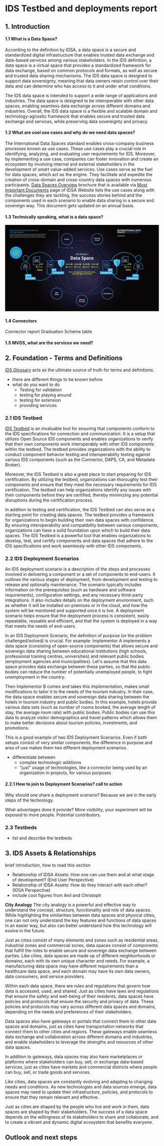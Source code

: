 # IDS Testbed and deployments report

## 1. Introduction

#### 1.1 What is a Data Space? 
According to the definition by IDSA, a data space is a secure and standardized digital infrastructure that enables trusted data exchange and data-based services among various stakeholders. In the IDS definition, a data space is a virtual space that provides a standardized framework for data exchange, based on common protocols and formats, as well as secure and trusted data sharing mechanisms. The IDS data space is designed to support data sovereignty, meaning that data owners retain control over their data and can determine who has access to it and under what conditions.

The IDS data space is intended to support a wide range of applications and industries. The data space is designed to be interoperable with other data spaces, enabling seamless data exchange across different domains and industries. Overall, the IDS data space is a flexible and scalable domain and technology-agnostic framework that enables secure and trusted data exchange and services, while preserving data sovereignty and privacy.

#### 1.2 What are cool use cases and why do we need data spaces?
The International Data Spaces standard enables cross-company business processes known as use cases. These use cases play a crucial role in identifying, analyzing, and evaluating user requirements for IDS. Moreover, by implementing a use case, companies can foster innovation and create an ecosystem by involving internal and external stakeholders in the development of smart value-added services. Use cases serve as the fuel for data spaces, which act as the engine. They facilitate and expedite the creation of cross-domain and cross-country data spaces with numerous participants.
[Data Spaces Overview](https://internationaldataspaces.org/wp-content/uploads/dlm_uploads/Data_Spaces_Radar_Web_230307.pdf) brochure that is available via [Most Important Documents](https://internationaldataspaces.org/publications/most-important-documents/) page of IDSA Website lists the use cases along with the challenges they are tackling, the success stories behind and the components used in each scenario to enable data sharing in a secure and sovereign way. This document gets updated on an annual basis.

#### 1.3 Technically speaking, what is a data space?
![Data Sharing in a Data Space](/images/IDSA-Infographic-Data-Sharing-in-a-Data-Space.jpg)

#### 1.4 Connectors
Connector report
Graduation Scheme table

#### 1.5 MVDS, what are the services we need?

## 2. Foundation - Terms and Definitions
[IDS Glossary](https://github.com/International-Data-Spaces-Association/IDS-G/tree/main/Glossary) acts as the ultimate source of truth for terms and definitions. 
* there are different things to be known before
* what do you want to do
  * Testing for validation
  * testing for playing around
  * testing for extension
  * providing services

### 2.1 IDS Testbed
[IDS Testbed](https://github.com/International-Data-Spaces-Association/IDS-testbed) is an invaluable tool for ensuring that components conform to the IDS specifications for connection and communication. It is a setup that utilizes Open Source IDS components and enables organizations to verify that their own components work interoperably with other IDS components within the testbed. The testbed provides organizations with the ability to conduct component behavior testing and interoperability testing against various IDS components (such as the Connector, DAPS, CA, and Metadata Broker).

Moreover, the IDS Testbed is also a great place to start preparing for IDS certification. By utilizing the testbed, organizations can thoroughly test their components and ensure that they meet the necessary requirements for IDS certification. The testbed can help organizations identify any issues with their components before they are certified, thereby minimizing any potential disruptions during the certification process.

In addition to testing and certification, the IDS Testbed can also serve as a starting point for creating data spaces. The testbed provides a framework for organizations to begin building their own data spaces with confidence. By ensuring interoperability and compatibility between various components, organizations can have a solid foundation upon which to build their data spaces. The IDS Testbed is a powerful tool that enables organizations to develop, test, and certify components and data spaces that adhere to the IDS specifications and work seamlessly with other IDS components.

### 2.2 IDS Deployment Scenarios
An IDS deployment scenario is a description of the steps and processes involved in delivering a component or a set of components to end-users. It outlines the various stages of deployment, from development and testing to release and optionally maintenance. The scenario typically includes information on the prerequisites (such as hardware and software requirements), configuration settings, and any necessary third-party integrations. It also includes details on the deployment environment, such as whether it will be installed on-premises or in the cloud, and how the system will be monitored and supported once it is live. A deployment scenario helps ensure that the deployment process is consistent, easily repeatable, reusable and efficient, and that the system is deployed in a way that meets the needs of end-users.

In an IDS Deployment Scenario, the definition of purpose (or the problem challenged/solved) is crucial. For example: 
Implementor A implements a data space (consisting of open-source components) that allows secure and sovereign data sharing between educational institutions (high schools, professional training centres, universities) and relevant public bodies (employment agencies and municipalities). Let's assume that this data space provides data exchange between these parties, so that the public bodies can reduce the number of potentially unemployed people, to fight unemployment in the country. 

Then Implementor B comes and takes this implementation, makes small modifications to tailor it to the needs of the tourism industry. In their case, the data space enables secure and sovereign data sharing between the hotels in tourism industry and public bodies. In this example, hotels provide various data sets (such as number of rooms booked, the average length of stay, the average room rate) with public bodies. Public bodies can use this data to analyze visitor demographics and travel patterns which allows them to make better decisions about tourism policies, investments, and promotions. 

This is a good example of two IDS Deployment Scenarios. Even if both setups consist of very similar components, the difference in purpose and area of use makes them two different deployment scenarios.

* differentiate between
  * complex technologic additions
  * "just" usage of technologies, like a connector being used by an organization in projects, for various purposes
  
#### 2.2.1 How to join to Deployment Scenarios? call to action
Why should one share a deployment scenario? 
Because we are in the early steps of the technology. 

What advantages does it provide? More visibility, your experiment will be exposed to more people. Potential contributors.

### 2.3 Testbeds
* list and describe the testbeds

## 3. IDS Assets & Relationships
brief introduction, how to read this section
* Relationship of IDSA Assets: How one can use them and at what stage of development? (End User Perspective)
* Relationship of IDSA Assets: How do they interact with each other? (IDSA Perspective)
* include cool figures from Anil and Christoph

**City Analogy**
The city analogy is a powerful and effective way to understand the concept, structure, functionality and role of data spaces. While highlighting the similarities between data spaces and physical cities, one can not only understand the key features and functions of data spaces in an easier way, but also can better understand how this technology will evolve in the future.

Just as cities consist of many elements and zones such as residential areas, industrial zones and commercial zones, data spaces consist of components that fulfill the roles to enable secure and sovereign data exchange between parties. Like cities, data spaces are made up of different neighborhoods or domains, each with its own unique character and needs. For example, a manufacturing data space may have different requirements than a healthcare data space, and each domain may have its own data owners, data consumers, and service providers.

Within each data space, there are rules and regulations that govern how data is accessed, used, and shared. Just as cities have laws and regulations that ensure the safety and well-being of their residents, data spaces have policies and protocols that ensure the security and privacy of data. These policies and protocols may vary across different data spaces and domains, depending on the needs and preferences of their stakeholders.

Data spaces also have gateways or portals that connect them to other data spaces and domains, just as cities have transportation networks that connect them to other cities and regions. These gateways enable seamless data exchange and collaboration across different domains and industries, and enable stakeholders to leverage the strengths and resources of other data spaces.

In addition to gateways, data spaces may also have marketplaces or platforms where stakeholders can buy, sell, or exchange data-based services, just as cities have markets and commercial districts where people can buy, sell, or trade goods and services.

Like cities, data spaces are constantly evolving and adapting to changing needs and conditions. As new technologies and data sources emerge, data spaces may need to update their infrastructure, policies, and protocols to ensure that they remain relevant and effective.

Just as cities are shaped by the people who live and work in them, data spaces are shaped by their stakeholders. The success of a data space depends on the willingness of its stakeholders to share and collaborate, and to create a vibrant and dynamic digital ecosystem that benefits everyone.

## Outlook and next steps

